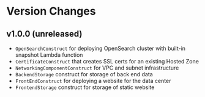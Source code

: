 # Version Changes

## v1.0.0 (unreleased)
- `OpenSearchConstruct` for deploying OpenSearch cluster with built-in snapshot Lambda function
- `CertificateConstruct` that creates SSL certs for an existing Hosted Zone
- `NetworkingComponentConstruct` for VPC and subnet infrastructure
- `BackendStorage` construct for storage of back end data
- `FrontEndConstruct` for deploying a website for the data center 
- `FrontendStorage` construct for storage of static website
